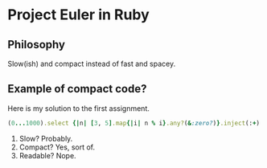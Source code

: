 # Project Euler in Ruby

## Philosophy

Slow(ish) and compact instead of fast and spacey.

## Example of compact code?

Here is my solution to the first assignment.

``` ruby
(0...1000).select {|n| [3, 5].map{|i| n % i}.any?(&:zero?)}.inject(:+)
```

1. Slow? Probably.
2. Compact? Yes, sort of.
3. Readable? Nope.